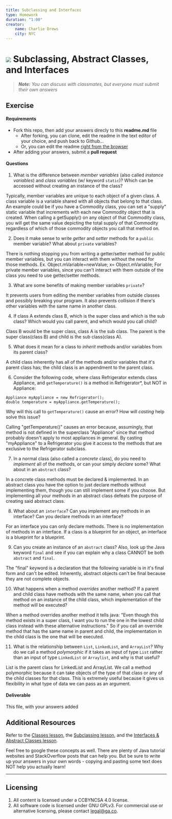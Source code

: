 ```yaml
---
title: Subclassing and Interfaces
type: Homework
duration: "1:00"
creator:
    name: Charlie Drews
    city: NYC
---
```


# ![](https://ga-dash.s3.amazonaws.com/production/assets/logo-9f88ae6c9c3871690e33280fcf557f33.png) Subclassing, Abstract Classes, and Interfaces

> ***Note:*** _You can discuss with classmates, but everyone must submit their own answers_

## Exercise

#### Requirements

- Fork this repo, then add your answers direcly to this **readme.md** file
  - After forking, you can clone, edit the readme in the text editor of your choice, and push back to Github...
  - Or, you can edit the readme [right from the browser](https://help.github.com/articles/editing-files-in-your-repository/)
- After adding your answers, submit a **pull request**

#### Questions

1. What is the difference between *member variables* (also called *instance variables*) and *class variables* (w/ keyword `static`)? Which can be accessed without creating an instance of the class?

Typically, member variables are unique to each object of a given class. A class variable is a variable shared with all objects that belong to that class. 
An example could be if you have a Commodity class, you can set a "supply" static variable that increments with each new Commodity object that is created. When calling a getSupply() on any object of that Commodity class, you will get the same value depicting the total supply of that Commodity regardless of which of those commodity objects you call that method on.


2. Does it make sense to write  *getter* and *setter* methods for a `public` member variable? What about `private` variables?

There is nothing stopping you from writing a getter/setter method for public member variables, but you can interact with them without the need for those methods. Ex. Object.mVariable=newValue; x= Object.mVariable;
For private member variables, since you can't interact with them outside of the class you need to use getter/setter methods.

3. What are some benefits of making member variables `private`?

It prevents users from editing the member variables from outside classes and possibly breaking your program. It also prevents collision if there's other variables with the same name in another class.

4. If class A extends class B, which is the super class and which is the sub class? Which would you call parent, and which would you call child?

Class B would be the super class, class A is the sub class. The parent is the super class(class B) and child is the sub class(class A).

5. What does it mean for a class to *inherit* methods and/or variables from its parent class?

A child class inherently has all of the methods and/or variables that it's parent class has; the child class is an appendment to the parent class.

6. Consider the following code, where class Refrigerator extends class Appliance, and `getTemperature()` is a method in Refrigerator*, but NOT in Appliance:
  ```
  Appliance myAppliance = new Refrigerator();
  double temperature = myAppliance.getTemperature();
  ```
  Why will this call to `getTemperature()` cause an error? How will *casting* help solve this issue?

Calling "getTemperature()" causes an error because, assumingly, that method is not defined in the superclass "Appliance" since that method probably doesn't apply to most appliances in general.
By casting "myAppliance" to a Refrigerator you give it access to the methods that are exclusive to the Refrigerator subclass. 


7. In a normal class (also called a *concrete* class), do you need to *implement* all of the methods, or can your simply *declare* some? What about in an `abstract` class?

In a concrete class methods must be declared & implemented. In an abstract class you have the option to just declare methods without implementing them, though you can still implement some if you choose. But implementing all your methods in an abstract class defeats the purpose of creating said abstract class.


8. What about an `interface`? Can you implement any methods in an interface? Can you declare methods in an interface?

For an interface you can only declare methods. There is no implementation of methods in an interface. 
If a class is a blueprint for an object, an interface is a blueprint for a blueprint.

9. Can you create an instance of an `abstract` class? Also, look up the Java keyword `final` and see if you can explain why a class CANNOT be both `abstract` and `final`.

The "final" keyword is a declaration that the following variable is in it's final form and can't be edited. Inherently, abstract objects can't be final because they are not complete objects.

10. What happens when a method *overrides* another method? If a parent and child class have methods with the same name, when you call that method on an instance of the child class, which implementation of the method will be executed?

When a method overrides another method it tells java: "Even though this method exists in a super class, I want you to run the one in the lowest child class instead with these alternative instructions." So if you call an override method that has the same name in parent and child, the implementation in the child class is the one that will be executed.

11. What is the relationship between `List`, `LinkedList`, and `ArrayList`? Why do we call a method *polymorphic* if it takes an input of type `List` rather than an input of type `LinkedList` or `Arraylist`, and why is that useful?

List is the parent class for LinkedList and ArrayList. We call a method polymorphic because it can take objects of the type of that class or any of the child classes for that class. This is extremely useful because it gives us flexibility in what type of data we can pass as an argument.

#### Deliverable

This file, with your answers added

## Additional Resources

Refer to the [Classes lesson](https://github.com/ga-adi-macaron/Course-Materials/tree/master/lessons/programming-fundamentals-in-java/classes-lesson), the [Subclassing lesson](https://github.com/ga-adi-macaron/Course-Materials/tree/master/lessons/programming-fundamentals-in-java/subclassing-lesson), and the [Interfaces & Abstract Classes lesson](https://github.com/ga-adi-macaron/Course-Materials/tree/master/lessons/programming-fundamentals-in-java/interfaces-and-abstract-classes).

Feel free to google these concepts as well. There are plenty of Java tutorial websites and StackOverflow posts that can help you. But be sure to write up your answers in your own words - copying and pasting some text does NOT help you actually learn!

---

## Licensing
1. All content is licensed under a CC­BY­NC­SA 4.0 license.
2. All software code is licensed under GNU GPLv3. For commercial use or alternative licensing, please contact [legal@ga.co](mailto:legal@ga.co).
